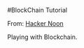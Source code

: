 #BlockChain Tutorial

From:  [Hacker Noon](https://hackernoon.com/learn-blockchains-by-building-one-117428612f46)

Playing with Blockchain.